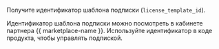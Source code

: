 Получите идентификатор шаблона подписки (`license_template_id`).

Идентификатор шаблона подписки можно посмотреть в кабинете партнера {{ marketplace-name }}. Используйте идентификатор в коде продукта, чтобы управлять подпиской.